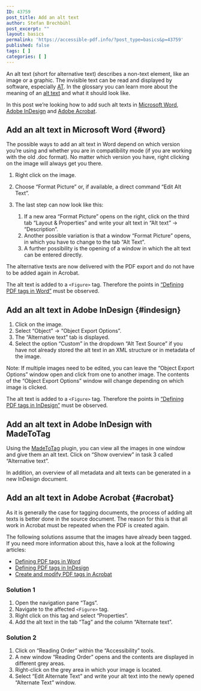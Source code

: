 ```yaml
---
ID: 43759
post_title: Add an alt text
author: Stefan Brechbühl
post_excerpt: ""
layout: basics
permalink: 'https://accessible-pdf.info/?post_type=basics&p=43759'
published: false
tags: [ ]
categories: [ ]
---
```

An alt text (short for alternative text) describes a non-text element, like an image or a graphic. The invisible text can be read and displayed by software, especially [AT][1]. In the glossary you can learn more about the meaning of an [alt text][2] and what it should look like.

In this post we’re looking how to add such alt texts in [Microsoft Word][3], [Adobe InDesign][4] and [Adobe Acrobat][5].

## Add an alt text in Microsoft Word {#word}

The possible ways to add an alt text in Word depend on which version you’re using and whether you are in compatibility mode (if you are working with the old .doc format). No matter which version you have, right clicking on the image will always get you there.

1.  Right click on the image.
2.  Choose “Format Picture” or, if available, a direct command “Edit Alt Text”.
3.  The last step can now look like this:
    
    1.  If a new area “Format Picture” opens on the right, click on the third tab “Layout & Properties” and write your alt text in “Alt text” → “Description”.
    2.  Another possible variation is that a window “Format Picture” opens, in which you have to change to the tab “Alt Text”.
    3.  A further possibility is the opening of a window in which the alt text can be entered directly.

The alternative texts are now delivered with the PDF export and do not have to be added again in Acrobat.

The alt text is added to a `<Figure>` tag. Therefore the points in [“Defining PDF tags in Word”][6] must be observed.

## Add an alt text in Adobe InDesign {#indesign}

1.  Click on the image.
2.  Select “Object” → “Object Export Options”.
3.  The “Alternative text” tab is displayed.
4.  Select the option “Custom” in the dropdown “Alt Text Source” if you have not already stored the alt text in an XML structure or in metadata of the image.

Note: If multiple images need to be edited, you can leave the “Object Export Options” window open and click from one to another image. The contents of the “Object Export Options” window will change depending on which image is clicked.

The alt text is added to a `<Figure>` tag. Therefore the points in [“Defining PDF tags in InDesign”][7] must be observed.

## Add an alt text in Adobe InDesign with MadeToTag

Using the [MadeToTag][8] plugin, you can view all the images in one window and give them an alt text. Click on “Show overview” in task 3 called “Alternative text”.

In addition, an overview of all metadata and alt texts can be generated in a new InDesign document.

## Add an alt text in Adobe Acrobat {#acrobat}

As it is generally the case for tagging documents, the process of adding alt texts is better done in the source document. The reason for this is that all work in Acrobat must be repeated when the PDF is created again.

The following solutions assume that the images have already been tagged. If you need more information about this, have a look at the following articles:

*   [Defining PDF tags in Word][6]
*   [Defining PDF tags in InDesign][7]
*   [Create and modify PDF tags in Acrobat][9]

### Solution 1

1.  Open the navigation pane “Tags”.
2.  Navigate to the affected `<Figure>` tag.
3.  Right click on this tag and select “Properties”.
4.  Add the alt text in the tab “Tag” and the column “Alternate text”.

### Solution 2

1.  Click on “Reading Order” within the “Accessibility” tools.
2.  A new window “Reading Order” opens and the contents are displayed in different grey areas.
3.  Right-click on the grey area in which your image is located.
4.  Select “Edit Alternate Text” and write your alt text into the newly opened “Alternate Text” window.

 [1]: https://accessible-pdf.info/en/glossary/#assistive-technology
 [2]: https://accessible-pdf.info/en/glossary/#alt-text
 [3]: #word
 [4]: #indesign
 [5]: #acrobat
 [6]: https://accessible-pdf.info/en/basics/defining-pdf-tags-in-word/
 [7]: https://accessible-pdf.info/en/basics/defining-pdf-tags-in-indesign/
 [8]: https://www.axaio.com/doku.php/en:products:madetotag
 [9]: https://accessible-pdf.info/en/basics/create-and-modify-pdf-tags-in-acrobat/